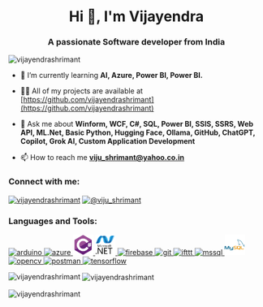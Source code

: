 <h1 align="center">Hi 👋, I'm Vijayendra</h1>
<h3 align="center">A passionate Software developer from India</h3>

<p align="left"> <img src="https://komarev.com/ghpvc/?username=vijayendrashrimant&label=Profile%20views&color=0e75b6&style=flat" alt="vijayendrashrimant" /> </p>

- 🌱 I’m currently learning **AI, Azure, Power BI, Power BI.**

- 👨‍💻 All of my projects are available at [https://github.com/vijayendrashrimant](https://github.com/vijayendrashrimant)

- 💬 Ask me about **Winform, WCF, C#, SQL, Power BI, SSIS, SSRS, Web API, ML.Net, Basic Python, Hugging Face, Ollama, GitHub, ChatGPT, Copilot, Grok AI, Custom Application Development**

- 📫 How to reach me **viju_shrimant@yahoo.co.in**

<h3 align="left">Connect with me:</h3>
<p align="left">
<a href="https://linkedin.com/in/vijayendrashrimant" target="blank"><img align="center" src="https://raw.githubusercontent.com/rahuldkjain/github-profile-readme-generator/master/src/images/icons/Social/linked-in-alt.svg" alt="vijayendrashrimant" height="30" width="40" /></a>
<a href="https://www.hackerrank.com/@viju_shrimant" target="blank"><img align="center" src="https://raw.githubusercontent.com/rahuldkjain/github-profile-readme-generator/master/src/images/icons/Social/hackerrank.svg" alt="@viju_shrimant" height="30" width="40" /></a>
</p>

<h3 align="left">Languages and Tools:</h3>
<p align="left"> <a href="https://www.arduino.cc/" target="_blank" rel="noreferrer"> <img src="https://cdn.worldvectorlogo.com/logos/arduino-1.svg" alt="arduino" width="40" height="40"/> </a> <a href="https://azure.microsoft.com/en-in/" target="_blank" rel="noreferrer"> <img src="https://www.vectorlogo.zone/logos/microsoft_azure/microsoft_azure-icon.svg" alt="azure" width="40" height="40"/> </a> <a href="https://www.w3schools.com/cs/" target="_blank" rel="noreferrer"> <img src="https://raw.githubusercontent.com/devicons/devicon/master/icons/csharp/csharp-original.svg" alt="csharp" width="40" height="40"/> </a> <a href="https://dotnet.microsoft.com/" target="_blank" rel="noreferrer"> <img src="https://raw.githubusercontent.com/devicons/devicon/master/icons/dot-net/dot-net-original-wordmark.svg" alt="dotnet" width="40" height="40"/> </a> <a href="https://firebase.google.com/" target="_blank" rel="noreferrer"> <img src="https://www.vectorlogo.zone/logos/firebase/firebase-icon.svg" alt="firebase" width="40" height="40"/> </a> <a href="https://git-scm.com/" target="_blank" rel="noreferrer"> <img src="https://www.vectorlogo.zone/logos/git-scm/git-scm-icon.svg" alt="git" width="40" height="40"/> </a> <a href="https://ifttt.com/" target="_blank" rel="noreferrer"> <img src="https://www.vectorlogo.zone/logos/ifttt/ifttt-ar21.svg" alt="ifttt" width="40" height="40"/> </a> <a href="https://www.microsoft.com/en-us/sql-server" target="_blank" rel="noreferrer"> <img src="https://www.svgrepo.com/show/303229/microsoft-sql-server-logo.svg" alt="mssql" width="40" height="40"/> </a> <a href="https://www.mysql.com/" target="_blank" rel="noreferrer"> <img src="https://raw.githubusercontent.com/devicons/devicon/master/icons/mysql/mysql-original-wordmark.svg" alt="mysql" width="40" height="40"/> </a> <a href="https://opencv.org/" target="_blank" rel="noreferrer"> <img src="https://www.vectorlogo.zone/logos/opencv/opencv-icon.svg" alt="opencv" width="40" height="40"/> </a> <a href="https://postman.com" target="_blank" rel="noreferrer"> <img src="https://www.vectorlogo.zone/logos/getpostman/getpostman-icon.svg" alt="postman" width="40" height="40"/> </a> <a href="https://www.tensorflow.org" target="_blank" rel="noreferrer"> <img src="https://www.vectorlogo.zone/logos/tensorflow/tensorflow-icon.svg" alt="tensorflow" width="40" height="40"/> </a> </p>

<p><img align="left" src="https://github-readme-stats.vercel.app/api/top-langs?username=vijayendrashrimant&show_icons=true&locale=en&layout=compact" alt="vijayendrashrimant" /></p>

<p>&nbsp;<img align="center" src="https://github-readme-stats.vercel.app/api?username=vijayendrashrimant&show_icons=true&locale=en" alt="vijayendrashrimant" /></p>

<p><img align="center" src="https://github-readme-streak-stats.herokuapp.com/?user=vijayendrashrimant&" alt="vijayendrashrimant" /></p>
